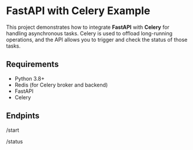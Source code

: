 # FastAPI with Celery Example

This project demonstrates how to integrate **FastAPI** with **Celery** for handling asynchronous tasks. Celery is used to offload long-running operations, and the API allows you to trigger and check the status of those tasks.

## Requirements

- Python 3.8+
- Redis (for Celery broker and backend)
- FastAPI
- Celery

## Endpints

/start

/status

